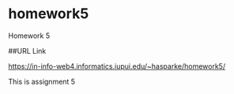 # homework5
Homework 5 

##URL Link

https://in-info-web4.informatics.iupui.edu/~hasparke/homework5/

This is assignment 5
